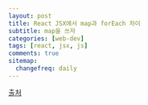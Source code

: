 ```yaml
---
layout: post
title: React JSX에서 map과 forEach 차이
subtitle: map을 쓰자
categories: [web-dev]
tags: [react, jsx, js]
comments: true
sitemap:
  changefreq: daily
---
```


[출처](https://richwind.co.kr/89)